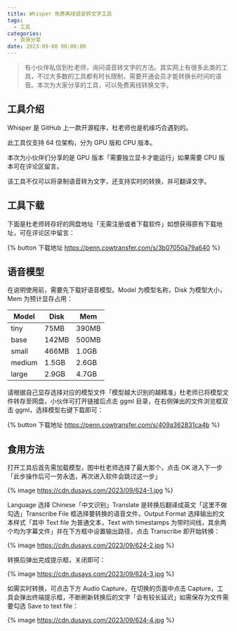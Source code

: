 ```yaml
---
title: Whisper 免费离线语音转文字工具
tags:
  - 工具
categories:
  - 资源分享
date: 2023-09-08 00:00:00
---
```


> 有小伙伴私信到杜老师，询问语音转文字的方法。其实网上有很多此类的工具，不过大多数的工具都有时长限制，需要开通会员才能转换长时间的语音。本次为大家分享的工具，可以免费离线转换文字。

<!-- more -->

## 工具介绍

Whisper 是 GitHub 上一款开源程序，杜老师也是机缘巧合遇到的。

此工具仅支持 64 位架构，分为 GPU 版和 CPU 版本。

本次为小伙伴们分享的是 GPU 版本「需要独立显卡才能运行」如果需要 CPU 版本可在评论区留言。

该工具不仅可以将录制语音转为文字，还支持实时的转换，并可翻译文字。

## 工具下载

下面是杜老师转存好的网盘地址「无需注册或者下载软件」如想获得原有下载地址，可在评论区中留言：

{% button 下载地址 https://penn.cowtransfer.com/s/3b07050a79a640 %}

## 语音模型

在说明使用前，需要先下载好语音模型。Model 为模型名称，Disk 为模型大小，Mem 为预计显存占用：

| Model | Disk | Mem |
| - | - | - |
| tiny | 75MB | 390MB |
| base | 142MB | 500MB |
| small | 466MB | 1.0GB |
| medium | 1.5GB | 2.6GB |
| large | 2.9GB | 4.7GB |

请根据自己显存选择对应的模型文件「模型越大识别的越精准」杜老师已将模型文件转存至网盘，小伙伴可打开链接后点击 ggml 目录，在右侧弹出的文件浏览框双击 ggml，选择模型右键下载即可：

{% button 下载地址 https://penn.cowtransfer.com/s/409a362831ca4b %}

## 食用方法

打开工具后首先需加载模型，图中杜老师选择了最大那个，点击 OK 进入下一步「此步操作后可一劳永逸，再次进入软件会跳过这一步」

{% image https://cdn.dusays.com/2023/09/624-1.jpg %}

Language 选择 Chinese「中文识别」Translate 是转换后翻译成英文「这里不做勾选」Transcribe File 框选择要转换的语音文件，Output Format 选择输出的文本样式「其中 Text file 为普通文本，Text with timestamps 为带时间线，其余两个均为字幕文件」并在下方框中设置输出路径，点击 Transcribe 即开始转换：

{% image https://cdn.dusays.com/2023/09/624-2.jpg %}

转换后弹出完成提示框，关闭即可：

{% image https://cdn.dusays.com/2023/09/624-3.jpg %}

如需实时转换，可点击下方 Audio Capture，在切换的页面中点击 Capture，工具会弹出终端提示框，不断刷新转换后的文字「会有较长延迟」如需保存为文件需要勾选 Save to text file：

{% image https://cdn.dusays.com/2023/09/624-4.jpg %}